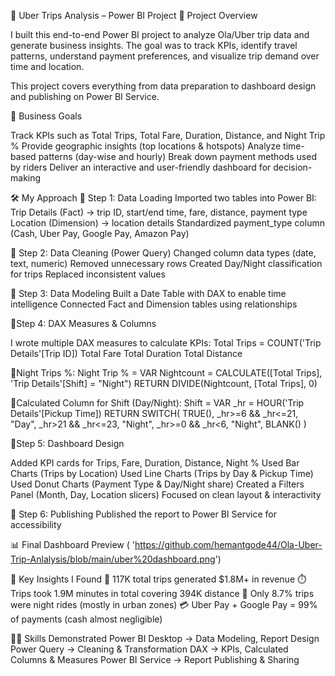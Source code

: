 🚖  Uber Trips Analysis – Power BI Project
📌 Project Overview

I built this end-to-end Power BI project to analyze Ola/Uber trip data and generate business insights.
The goal was to track KPIs, identify travel patterns, understand payment preferences, and visualize trip demand over time and location.

This project covers everything from data preparation to dashboard design and publishing on Power BI Service.

🎯 Business Goals

Track KPIs such as Total Trips, Total Fare, Duration, Distance, and Night Trip %
Provide geographic insights (top locations & hotspots)
Analyze time-based patterns (day-wise and hourly)
Break down payment methods used by riders
Deliver an interactive and user-friendly dashboard for decision-making


🛠️ My Approach
🔹 Step 1: Data Loading
Imported two tables into Power BI:
Trip Details (Fact) → trip ID, start/end time, fare, distance, payment type
Location (Dimension) → location details
Standardized payment_type column (Cash, Uber Pay, Google Pay, Amazon Pay)

🔹 Step 2: Data Cleaning (Power Query)
Changed column data types (date, text, numeric)
Removed unnecessary rows
Created Day/Night classification for trips
Replaced inconsistent values

🔹 Step 3: Data Modeling
Built a Date Table with DAX to enable time intelligence
Connected Fact and Dimension tables using relationships

🔹Step 4: DAX Measures & Columns

I wrote multiple DAX measures to calculate KPIs:
Total Trips = COUNT('Trip Details'[Trip ID])
Total Fare 
Total Duration 
Total Distance 

🔹Night Trips %:
Night Trip % =
VAR Nightcount = CALCULATE([Total Trips], 'Trip Details'[Shift] = "Night")
RETURN DIVIDE(Nightcount, [Total Trips], 0)

🔹Calculated Column for Shift (Day/Night):
Shift =
VAR _hr = HOUR('Trip Details'[Pickup Time])
RETURN
SWITCH(
    TRUE(),
    _hr>=6 && _hr<=21, "Day",
    _hr>21 && _hr<=23, "Night",
    _hr>=0 && _hr<6, "Night",
    BLANK()
)

🔹Step 5: Dashboard Design

Added KPI cards for Trips, Fare, Duration, Distance, Night %
Used Bar Charts (Trips by Location)
Used Line Charts (Trips by Day & Pickup Time)
Used Donut Charts (Payment Type & Day/Night share)
Created a Filters Panel (Month, Day, Location slicers)
Focused on clean layout & interactivity

🔹 Step 6: Publishing
Published the report to Power BI Service for accessibility


📊 Final Dashboard Preview ( 'https://github.com/hemantgode44/Ola-Uber-Trip-Anlalysis/blob/main/uber%20dashboard.png')

📌 Key Insights I Found
🚖 117K total trips generated $1.8M+ in revenue
⏱️ Trips took 1.9M minutes in total covering 394K distance
🌙 Only 8.7% trips were night rides (mostly in urban zones)
💳 Uber Pay + Google Pay = 99% of payments (cash almost negligible)


🧑‍💻 Skills Demonstrated
Power BI Desktop → Data Modeling, Report Design
Power Query → Cleaning & Transformation
DAX → KPIs, Calculated Columns & Measures
Power BI Service → Report Publishing & Sharing
